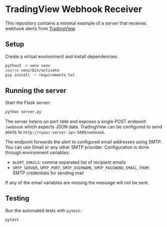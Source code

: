 # TradingView Webhook Receiver

This repository contains a minimal example of a server that receives webhook alerts from [TradingView](https://www.tradingview.com/).

## Setup

Create a virtual environment and install dependencies:

```bash
python3 -m venv venv
source venv/bin/activate
pip install -r requirements.txt
```

## Running the server

Start the Flask server:

```bash
python server.py
```

The server listens on port `5000` and exposes a single POST endpoint `/webhook` which expects JSON data. TradingView can be configured to send alerts to `http://<your-server-ip>:5000/webhook`.

The endpoint forwards the alert to configured email addresses using SMTP. You
can use Gmail or any other SMTP provider. Configuration is done through
environment variables:

- `ALERT_EMAILS`: comma separated list of recipient emails
- `SMTP_SERVER`, `SMTP_PORT`, `SMTP_USERNAME`, `SMTP_PASSWORD`, `EMAIL_FROM`:
  SMTP credentials for sending mail

If any of the email variables are missing the message will not be sent.

## Testing

Run the automated tests with `pytest`:

```bash
pytest
```
